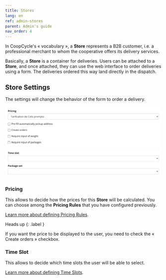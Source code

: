 ```yaml
---
title: Stores
lang: en
ref: admin-stores
parent: Admin's guide
nav_order: 4
---
```


In CoopCycle's « vocabulary », a **Store** represents a B2B customer, i.e. a professional merchant to whom the cooperative offers its delivery services.

Basically, a **Store** is a container for deliveries.
Users can be attached to a **Store**, and once attached, they can use the web interface to order deliveries using a form.
The deliveries ordered this way land directly in the dispatch.

## Store Settings

The settings will change the behavior of the form to order a delivery.

![Store Settings](/assets/images/store_settings_en.png)

### Pricing

This allows to decide how the prices for this **Store** will be calculated.
You can choose among the **Pricing Rules** that you have configured previously.

[Learn more about defining Pricing Rules](/en/admin/actions/pricing.html).

Heads up
{: .label }

If you want the price to be displayed to the user, you need to check the « Create orders » checkbox.

### Time Slot

This allows to decide which time slots the user will be able to select.

[Learn more about defining Time Slots](/en/admin/actions/time-slots.html).

